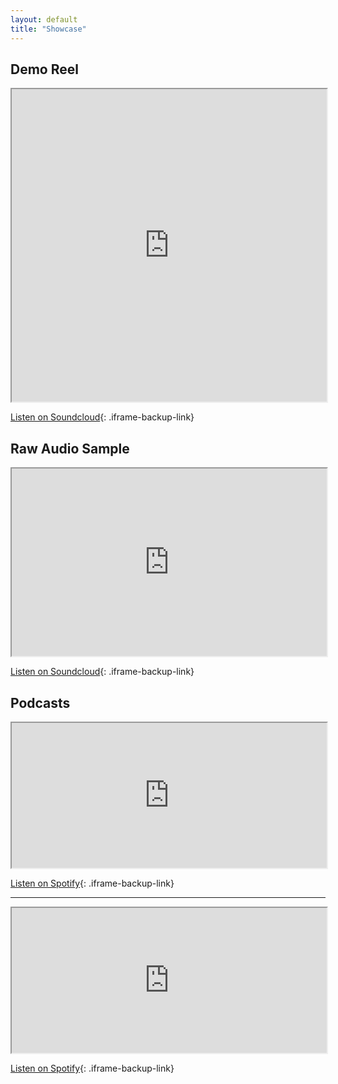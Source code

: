 ```yaml
---
layout: default
title: "Showcase"
---
```


## Demo Reel

<iframe
  src="https://w.soundcloud.com/player/?url=https%3A//api.soundcloud.com/tracks/1165445653&color={{ site.theme-color | url_encode }}&auto_play=false&hide_related=true&show_comments=false&show_user=true&show_reposts=false&show_teaser=false&visual=true"
  title="William Nunn Character Demo"
  width="100%"
  height="500"
  allow="autoplay"
  loading="lazy"
></iframe>

[Listen on Soundcloud](https://soundcloud.com/user-955527997/william-nunn-character-demo){: .iframe-backup-link}

## Raw Audio Sample

<iframe 
  src="https://w.soundcloud.com/player/?url=https%3A//api.soundcloud.com/tracks/1411981276&color={{ site.theme-color | url_encode }}&auto_play=false&hide_related=true&show_comments=false&show_user=true&show_reposts=false&show_teaser=false&visual=true"
  width="100%" 
  height="300"
  allow="autoplay"
  loading="lazy"
></iframe>

[Listen on Soundcloud](https://soundcloud.com/user-955527997/raw-audio-sample-mk2){: .iframe-backup-link}

## Podcasts

<iframe
  src="https://open.spotify.com/embed/show/7Ewd7bSxDH4dbvkfT6YCt2?utm_source=generator"
  title="Voices That Cook Podcast"
  width="100%" 
  height="232"
  allow="clipboard-write"
  loading="lazy"
></iframe>

[Listen on Spotify](https://open.spotify.com/show/7Ewd7bSxDH4dbvkfT6YCt2){: .iframe-backup-link}

---

<iframe
  src="https://open.spotify.com/embed/show/1dX36qipnRNBGu1MYpvHcA?utm_source=generator"
  title="One Shots: D&D Character Podcast"
  width="100%"
  height="232"
  allow="clipboard-write"
  loading="lazy"
></iframe>

[Listen on Spotify](https://open.spotify.com/show/1dX36qipnRNBGu1MYpvHcA){: .iframe-backup-link}
